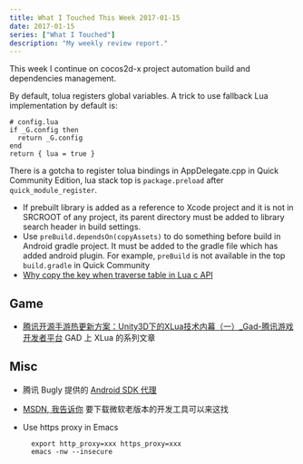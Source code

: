 ```yaml
---
title: What I Touched This Week 2017-01-15
date: 2017-01-15
series: ["What I Touched"]
description: "My weekly review report."
---
```


This week I continue on cocos2d-x project automation build and dependencies management.

By default, tolua registers global variables. A trick to use fallback Lua implementation by default is:

    # config.lua
    if _G.config then
      return _G.config
    end
    return { lua = true }

<!--more-->


There is a gotcha to register tolua bindings in AppDelegate.cpp in Quick Community Edition, lua stack top is `package.preload` after `quick_module_register`.

- If prebuilt library is added as a reference to Xcode project and it is not in SRCROOT of any project, its parent directory must be added to library search header in build settings.
- Use `preBuild.dependsOn(copyAssets)` to do something before build in Android gradle project. It must be added to the gradle file which has added android plugin. For example, `preBuild` is not available in the top `build.gradle` in Quick Community 
- [Why copy the key when traverse table in Lua c API][1]

## Game

- [腾讯开源手游热更新方案：Unity3D下的XLua技术内幕（一）\_Gad-腾讯游戏开发者平台][2] GAD 上 XLua 的系列文章

## Misc

- 腾讯 Bugly 提供的 [Android SDK 代理][3]
- [MSDN, 我告诉你][4] 要下载微软老版本的开发工具可以来这找
- Use https proxy in Emacs

        export http_proxy=xxx https_proxy=xxx
        emacs -nw --insecure

[1]:    http://stackoverflow.com/a/6142700/667158
[2]:    http://gad.qq.com/article/detail/7182056
[3]:    http://android-mirror.bugly.qq.com:8080
[4]:    http://msdn.itellyou.cn/
